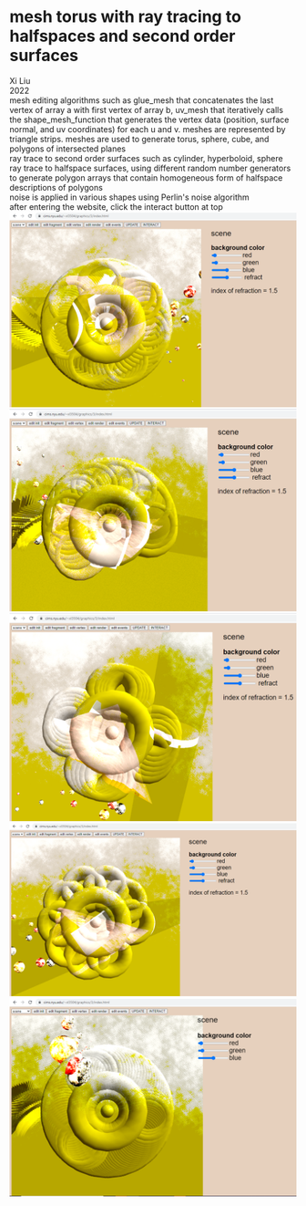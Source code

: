 # mesh torus with ray tracing to halfspaces and second order surfaces
Xi Liu</br>
2022</br>
mesh editing algorithms such as glue_mesh that concatenates the last vertex of array a with first vertex of array b, uv_mesh that iteratively calls the shape_mesh_function that generates the vertex data (position, surface normal, and uv coordinates) for each u and v. meshes are represented by triangle strips. meshes are used to generate torus, sphere, cube, and polygons of intersected planes</br>
ray trace to second order surfaces such as cylinder, hyperboloid, sphere</br>
ray trace to halfspace surfaces, using different random number generators to generate polygon arrays that contain homogeneous form of halfspace descriptions of polygons</br>
noise is applied in various shapes using Perlin's noise algorithm</br>
after entering the website, click the interact button at top
![8](img/8.png)
![7](img/7.png)
![6](img/6.png)
![5](img/5.png)
![0](img/0.png)
